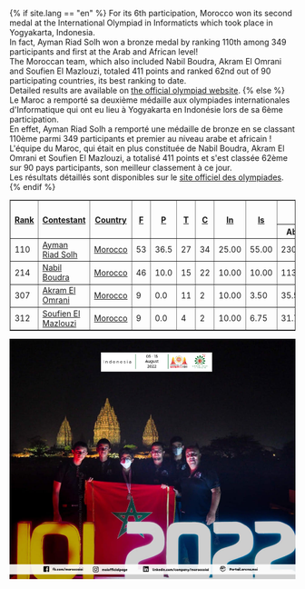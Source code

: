 <div>
    <p>
        {% if site.lang == "en" %}
        For its 6th participation, Morocco won its second medal at the International Olympiad in Informaticts which took place in Yogyakarta, Indonesia.
        <br>
        In fact, Ayman Riad Solh won a bronze medal by ranking 110th among 349 participants and first at the Arab and African level!
        <br>
        The Moroccan team, which also included Nabil Boudra, Akram El Omrani and Soufien El Mazlouzi, totaled 411 points and ranked 62nd out of 90 participating countries, its best ranking to date.
        <br>
        Detailed results are available on <a href="https://stats.ioinformatics.org/results/2022">the official olympiad website</a>.
        {% else %}
        Le Maroc a remporté sa deuxième médaille aux olympiades internationales d'Informatique qui ont eu lieu à Yogyakarta en Indonésie lors de sa 6ème participation.
        <br>
        En effet, Ayman Riad Solh a remporté une médaille de bronze en se classant 110ème parmi 349 participants et premier au niveau arabe et africain ! 
        <br>
        L'équipe du Maroc, qui était en plus constituée de Nabil Boudra, Akram El Omrani et Soufien El Mazlouzi, a totalisé 411 points et s'est classée 62ème sur 90 pays participants, son meilleur classement à ce jour.
        <br>
        Les résultats détaillés sont disponibles sur le <a href="https://stats.ioinformatics.org/results/2022">site officiel des olympiades</a>.
        {% endif %}
    </p>
    <div class="maincontent ioi">
        <table border="1">
            <tbody>
                <tr>
                    <th rowspan="2"><a target="_blank" href="https://stats.ioinformatics.org/results/MAR/2022?sort=rank_asc">Rank</a></th>
                    <th rowspan="2"><a target="_blank" href="https://stats.ioinformatics.org/results/MAR/2022?sort=contestant_asc">Contestant</a></th>
                    <th rowspan="2"><a target="_blank" href="https://stats.ioinformatics.org/results/MAR/2022?sort=country_asc">Country</a></th>
                    <th rowspan="2" class="taskscore"><a target="_blank" href="https://stats.ioinformatics.org/tasks/2022/fish">F</a></th>
                    <th rowspan="2" class="taskscore"><a target="_blank" href="https://stats.ioinformatics.org/tasks/2022/prison">P</a></th>
                    <th rowspan="2" class="taskscore"><a target="_blank" href="https://stats.ioinformatics.org/tasks/2022/towers">T</a></th>
                    <th rowspan="2" class="taskscore"><a target="_blank" href="https://stats.ioinformatics.org/tasks/2022/circuit">C</a></th>
                    <th rowspan="2" class="taskscore"><a target="_blank" href="https://stats.ioinformatics.org/tasks/2022/insects">In</a></th>
                    <th rowspan="2" class="taskscore"><a target="_blank" href="https://stats.ioinformatics.org/tasks/2022/islands">Is</a></th>
                    <th colspan="2"><a target="_blank" href="https://stats.ioinformatics.org/results/MAR/2022?sort=score_asc">Score</a>
                        <div class="sorttriangle">▼</div>
                    </th>
                    <th rowspan="2">Award</th>
                </tr>
                <tr>
                    <th>Abs.</th>
                    <th>Rel.</th>
                </tr>
                <tr>
                    <td class="bronze">110</td>
                    <td class="bronze leftalign"><a target="_blank" href="https://stats.ioinformatics.org/people/7191">Ayman Riad Solh</a></td>
                    <td class="bronze leftalign"><a target="_blank" href="https://stats.ioinformatics.org/countries/MAR">Morocco</a></td>
                    <td class="bronze taskscore">53</td>
                    <td class="bronze taskscore">36.5</td>
                    <td class="bronze taskscore">27</td>
                    <td class="bronze taskscore">34</td>
                    <td class="bronze taskscore">25.00</td>
                    <td class="bronze taskscore">55.00</td>
                    <td class="bronze">230.50</td>
                    <td class="bronze">38.42%</td>
                    <td class="bronze">Bronze</td>
                </tr>
                <tr>
                    <td>214</td>
                    <td class="leftalign"><a target="_blank" href="https://stats.ioinformatics.org/people/7193">Nabil Boudra</a></td>
                    <td class="leftalign"><a target="_blank" href="https://stats.ioinformatics.org/countries/MAR">Morocco</a></td>
                    <td class="taskscore">46</td>
                    <td class="taskscore">10.0</td>
                    <td class="taskscore">15</td>
                    <td class="taskscore">22</td>
                    <td class="taskscore">10.00</td>
                    <td class="taskscore">10.00</td>
                    <td>113.00</td>
                    <td>18.83%</td>
                    <td></td>
                </tr>
                <tr>
                    <td>307</td>
                    <td class="leftalign"><a target="_blank" href="https://stats.ioinformatics.org/people/7833">Akram El Omrani</a></td>
                    <td class="leftalign"><a target="_blank" href="https://stats.ioinformatics.org/countries/MAR">Morocco</a></td>
                    <td class="taskscore">9</td>
                    <td class="taskscore">0.0</td>
                    <td class="taskscore">11</td>
                    <td class="taskscore">2</td>
                    <td class="taskscore">10.00</td>
                    <td class="taskscore">3.50</td>
                    <td>35.50</td>
                    <td>5.92%</td>
                    <td></td>
                </tr>
                <tr>
                    <td>312</td>
                    <td class="leftalign"><a target="_blank" href="https://stats.ioinformatics.org/people/7834">Soufien El Mazlouzi</a></td>
                    <td class="leftalign"><a target="_blank" href="https://stats.ioinformatics.org/countries/MAR">Morocco</a></td>
                    <td class="taskscore">9</td>
                    <td class="taskscore">0.0</td>
                    <td class="taskscore">4</td>
                    <td class="taskscore">2</td>
                    <td class="taskscore">10.00</td>
                    <td class="taskscore">6.75</td>
                    <td>31.75</td>
                    <td>5.29%</td>
                    <td></td>
                </tr>
            </tbody>
        </table>
    </div>
    <div>
        <img src="/assets/ioi22.jpeg" alt="Morocco IOI Team 2022">
    </div>
</div>

